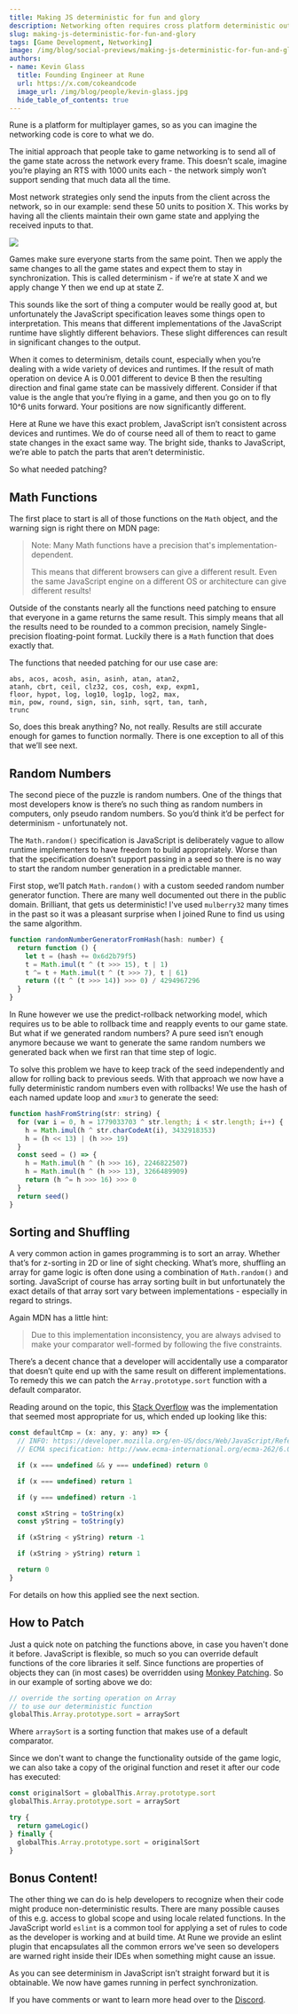 ```yaml
---
title: Making JS deterministic for fun and glory  
description: Networking often requires cross platform deterministic outcomes - how can JS do that? 
slug: making-js-deterministic-for-fun-and-glory 
tags: [Game Development, Networking]
image: /img/blog/social-previews/making-js-deterministic-for-fun-and-glory.png
authors:
- name: Kevin Glass 
  title: Founding Engineer at Rune  
  url: https://x.com/cokeandcode
  image_url: /img/blog/people/kevin-glass.jpg
  hide_table_of_contents: true
---
```


<head>
  <title>Making JS deterministic for fun and glory</title>
  <meta property="og:title" content="Making JS deterministic for fun and glory"/>
</head>

Rune is a platform for multiplayer games, so as you can imagine the networking code is core to what we do.

The initial approach that people take to game networking is to send all of the game state across the network every frame. This doesn’t scale, imagine you’re playing an RTS with 1000 units each - the network simply won’t support sending that much data all the time.

Most network strategies only send the inputs from the client across the network, so in our example: send these 50 units to position X. This works by having all the clients maintain their own game state and applying the received inputs to that. 

![](/img/blog/callouts/determinism-diagram.png)

Games make sure everyone starts from the same point. Then we apply the same changes to all the game states and expect them to stay in synchronization. This is called determinism - if we’re at state X and we apply change Y then we end up at state Z. 

This sounds like the sort of thing a computer would be really good at, but unfortunately the JavaScript specification leaves some things open to interpretation. This means that different implementations of the JavaScript runtime have slightly different behaviors. These slight differences can result in significant changes to the output.

When it comes to determinism, details count, especially when you’re dealing with a wide variety of devices and runtimes. If the result of math operation on device A is 0.001 different to device B then the resulting direction and final game state can be massively different. Consider if that value is the angle that you’re flying in a game, and then you go on to fly 10^6 units forward. Your positions are now significantly different.

Here at Rune we have this exact problem, JavaScript isn’t consistent across devices and runtimes. We do of course need all of them to react to game state changes in the exact same way. The bright side, thanks to JavaScript, we’re able to patch the parts that aren’t deterministic. 

So what needed patching?

## Math Functions

The first place to start is all of those functions on the `Math` object, and the warning sign is right there on MDN page:

> Note: Many Math functions have a precision that's implementation-dependent.
>
> This means that different browsers can give a different result. Even the same JavaScript engine on a different OS or architecture can give different results!

Outside of the constants nearly all the functions need patching to ensure that everyone in a game returns the same result. This simply means that all the results need to be rounded to a common precision, namely Single-precision floating-point format. Luckily there is a `Math` function that does exactly that.

The functions that needed patching for our use case are:

```
abs, acos, acosh, asin, asinh, atan, atan2, 
atanh, cbrt, ceil, clz32, cos, cosh, exp, expm1, 
floor, hypot, log, log10, log1p, log2, max, 
min, pow, round, sign, sin, sinh, sqrt, tan, tanh, 
trunc 
```

So, does this break anything? No, not really. Results are still accurate enough for games to function normally. There is one exception to all of this that we’ll see next.

## Random Numbers

The second piece of the puzzle is random numbers. One of the things that most developers know is there’s no such thing as random numbers in computers, only pseudo random numbers. So you’d think it’d be perfect for determinism - unfortunately not. 

The `Math.random()` specification is JavaScript is deliberately vague to allow runtime implementers to have freedom to build appropriately. Worse than that the specification doesn’t support passing in a seed so there is no way to start the random number generation in a predictable manner.

First stop, we’ll patch `Math.random()` with a custom seeded random number generator function. There are many well documented out there in the public domain. Brilliant, that gets us deterministic! I've used `mulberry32` many times in the past so it was a pleasant surprise when I joined Rune to find us using the same algorithm.

```javascript
function randomNumberGeneratorFromHash(hash: number) {
  return function () {
    let t = (hash += 0x6d2b79f5)
    t = Math.imul(t ^ (t >>> 15), t | 1)
    t ^= t + Math.imul(t ^ (t >>> 7), t | 61)
    return ((t ^ (t >>> 14)) >>> 0) / 4294967296
  }
}
```

In Rune however we use the predict-rollback networking model, which requires us to be able to rollback time and reapply events to our game state. But what if we generated random numbers? A pure seed isn’t enough anymore because we want to generate the same random numbers we generated back when we first ran that time step of logic. 

To solve this problem we have to keep track of the seed independently and allow for rolling back to previous seeds. With that approach we now have a fully deterministic random numbers even with rollbacks! We use the hash of each named update loop and `xmur3` to generate the seed:

```javascript
function hashFromString(str: string) {
  for (var i = 0, h = 1779033703 ^ str.length; i < str.length; i++) {
    h = Math.imul(h ^ str.charCodeAt(i), 3432918353)
    h = (h << 13) | (h >>> 19)
  }
  const seed = () => {
    h = Math.imul(h ^ (h >>> 16), 2246822507)
    h = Math.imul(h ^ (h >>> 13), 3266489909)
    return (h ^= h >>> 16) >>> 0
  }
  return seed()
}
```

## Sorting and Shuffling

A very common action in games programming is to sort an array. Whether that’s for z-sorting in 2D or line of sight checking. What’s more, shuffling an array for game logic is often done using a combination of `Math.random()` and sorting. JavaScript of course has array sorting built in but unfortunately the exact details of that array sort vary between implementations - especially in regard to strings.

Again MDN has a little hint:

> Due to this implementation inconsistency, you are always advised to make your comparator well-formed by following the five constraints.

There’s a decent chance that a developer will accidentally use a comparator that doesn’t quite end up with the same result on different implementations. To remedy this we can patch the `Array.prototype.sort` function with a default comparator.

Reading around on the topic, this [Stack Overflow](https://stackoverflow.com/questions/47334234/how-to-implement-array-prototype-sort-default-compare-function/47349064#47349064) was the implementation that seemed most appropriate for us, which ended up looking like this:

```javascript
const defaultCmp = (x: any, y: any) => {
  // INFO: https://developer.mozilla.org/en-US/docs/Web/JavaScript/Reference/Global_Objects/Array/sort
  // ECMA specification: http://www.ecma-international.org/ecma-262/6.0/#sec-sortcompare

  if (x === undefined && y === undefined) return 0

  if (x === undefined) return 1

  if (y === undefined) return -1

  const xString = toString(x)
  const yString = toString(y)

  if (xString < yString) return -1

  if (xString > yString) return 1

  return 0
}
```

For details on how this applied see the next section.

## How to Patch

Just a quick note on patching the functions above, in case you haven't done it before. JavaScript is flexible, so much so you can override default functions of the core libraries it self. Since functions are properties of objects they can (in most cases) be overridden using [Monkey Patching](https://www.audero.it/blog/2016/12/05/monkey-patching-javascript/). So in our example of sorting above we do:

```javascript
// override the sorting operation on Array 
// to use our deterministic function
globalThis.Array.prototype.sort = arraySort
```

Where `arraySort` is a sorting function that makes use of a default comparator. 

Since we don't want to change the functionality outside of the game logic, we can also take a copy of the original function and reset it after our code has executed:

```javascript
const originalSort = globalThis.Array.prototype.sort
globalThis.Array.prototype.sort = arraySort

try {
  return gameLogic()
} finally {
  globalThis.Array.prototype.sort = originalSort
}
```

## Bonus Content!

The other thing we can do is help developers to recognize when their code might produce non-deterministic results. There are many possible causes of this e.g. access to global scope and using locale related functions. In the JavaScript world `eslint` is a common tool for applying a set of rules to code as the developer is working and at build time. At Rune we provide an eslint plugin that encapsulates all the common errors we've seen so developers are warned right inside their IDEs when something might cause an issue.

As you can see determinism in JavaScript isn’t straight forward but it is obtainable. We now have games running in perfect synchronization.

If you have comments or want to learn more head over to the [Discord](https://discord.gg/rune-devs).
